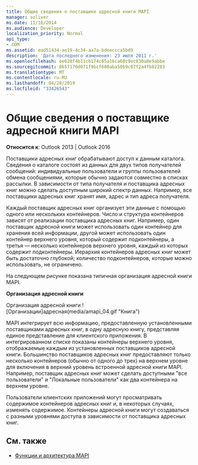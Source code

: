 ```yaml
---
title: Общие сведения о поставщике адресной книги MAPI
manager: soliver
ms.date: 11/16/2014
ms.audience: Developer
localization_priority: Normal
api_type:
- COM
ms.assetid: ead51434-ae19-4c34-aa7a-bdeeccca5bd9
description: 'Дата последнего изменения: 23 июля 2011 г.'
ms.openlocfilehash: ee628f4b11cb174c05a16ca60c9ec830a0e9abbe
ms.sourcegitcommit: 8657170d071f9bcf680aba50b9c07f2a4fb82283
ms.translationtype: MT
ms.contentlocale: ru-RU
ms.lasthandoff: 04/28/2019
ms.locfileid: "33426543"
---
```

# <a name="mapi-address-book-provider-overview"></a>Общие сведения о поставщике адресной книги MAPI
  
**Относится к**: Outlook 2013 | Outlook 2016 
  
Поставщики адресных книг обрабатывают доступ к данным каталога. Сведения о каталоге состоят из данных для двух типов получателей сообщений: индивидуальные пользователи и группы пользователей обмена сообщениями, которые обычно задаются совместно в списках рассылки. В зависимости от типа получателя и поставщика адресных книг можно сделать доступным широкий спектр данных. Например, все поставщики адресных книг хранят имя, адрес и тип адреса получателя.
  
Каждый поставщик адресных книг организует эти данные с помощью одного или нескольких контейнеров. Число и структура контейнеров зависят от реализации поставщика адресных книг. Например, один поставщик адресной книги может использовать один контейнер для хранения всей информации, другой может использовать один контейнер верхнего уровня, который содержит подконтейнеры, а третья — несколько контейнеров верхнего уровня, каждый из которых содержит подконтейнеры. Иерархия контейнеров адресных книг может быть достаточно глубокой; количество подконтейнеров, которые можно использовать, не ограничено.
  
На следующем рисунке показана типичная организация адресной книги MAPI.
  
**Организация адресной книги**
  
Организация адресной книги ![Организации]адресная(media/amapi_04.gif "Книга")
  
MAPI интегрирует всю информацию, предоставленную установленными поставщиками адресных книг, в одну адресную книгу, представляя единое представление для клиентского приложения. В интегрированном списке показаны контейнеры верхнего уровня, отображаемые каждым из установленных поставщиков адресной книги. Большинство поставщиков адресных книг предоставляют только несколько контейнеров (обычно от одного до трех) на верхнем уровне для включения в верхний уровень встроенной адресной книги MAPI. Например, поставщик адресных книг может сделать доступными "все пользователи" и "Локальные пользователи" как два контейнера на верхнем уровне.
  
Пользователи клиентских приложений могут просматривать содержимое контейнеров адресных книг и, в некоторых случаях, изменять содержимое. Контейнеры адресной книги могут создаваться с разными уровнями доступа в зависимости от поставщика адресных книг. 
  
## <a name="see-also"></a>См. также

- [Функции и архитектура MAPI](mapi-features-and-architecture.md)

